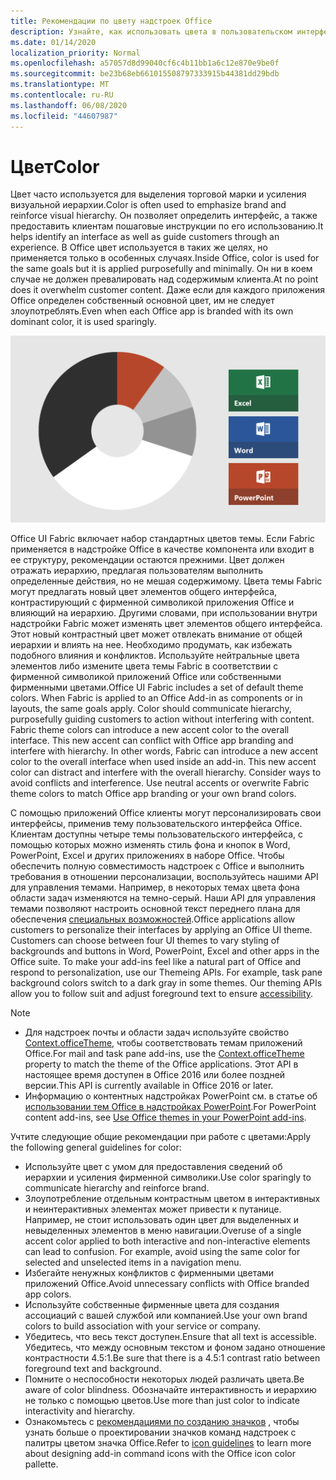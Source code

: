 ```yaml
---
title: Рекомендации по цвету надстроек Office
description: Узнайте, как использовать цвета в пользовательском интерфейсе надстройки Office.
ms.date: 01/14/2020
localization_priority: Normal
ms.openlocfilehash: a57057d8d99040cf6c4b11bb1a6c12e870e9be0f
ms.sourcegitcommit: be23b68eb661015508797333915b44381dd29bdb
ms.translationtype: MT
ms.contentlocale: ru-RU
ms.lasthandoff: 06/08/2020
ms.locfileid: "44607987"
---
```

# <a name="color"></a><span data-ttu-id="1102d-103">Цвет</span><span class="sxs-lookup"><span data-stu-id="1102d-103">Color</span></span>

<span data-ttu-id="1102d-104">Цвет часто используется для выделения торговой марки и усиления визуальной иерархии.</span><span class="sxs-lookup"><span data-stu-id="1102d-104">Color is often used to emphasize brand and reinforce visual hierarchy.</span></span> <span data-ttu-id="1102d-105">Он позволяет определить интерфейс, а также предоставить клиентам пошаговые инструкции по его использованию.</span><span class="sxs-lookup"><span data-stu-id="1102d-105">It helps identify an interface as well as guide customers through an experience.</span></span> <span data-ttu-id="1102d-106">В Office цвет используется в таких же целях, но применяется только в особенных случаях.</span><span class="sxs-lookup"><span data-stu-id="1102d-106">Inside Office, color is used for the same goals but it is applied purposefully and minimally.</span></span> <span data-ttu-id="1102d-107">Он ни в коем случае не должен превалировать над содержимым клиента.</span><span class="sxs-lookup"><span data-stu-id="1102d-107">At no point does it overwhelm customer content.</span></span> <span data-ttu-id="1102d-108">Даже если для каждого приложения Office определен собственный основной цвет, им не следует злоупотреблять.</span><span class="sxs-lookup"><span data-stu-id="1102d-108">Even when each Office app is branded with its own dominant color, it is used sparingly.</span></span>

![Изображение цветовой схемы Office и цветовой схемы для Word, PowerPoint и Excel](../images/office-addins-color-schemes.png)

<span data-ttu-id="1102d-p102">Office UI Fabric включает набор стандартных цветов темы. Если Fabric применяется в надстройке Office в качестве компонента или входит в ее структуру, рекомендации остаются прежними. Цвет должен отражать иерархию, предлагая пользователям выполнить определенные действия, но не мешая содержимому. Цвета темы Fabric могут предлагать новый цвет элементов общего интерфейса, контрастирующий с фирменной символикой приложения Office и влияющий на иерархию. Другими словами, при использовании внутри надстройки Fabric может изменять цвет элементов общего интерфейса. Этот новый контрастный цвет может отвлекать внимание от общей иерархии и влиять на нее. Необходимо продумать, как избежать подобного влияния и конфликтов. Используйте нейтральные цвета элементов либо измените цвета темы Fabric в соответствии с фирменной символикой приложений Office или собственными фирменными цветами.</span><span class="sxs-lookup"><span data-stu-id="1102d-p102">Office UI Fabric includes a set of default theme colors. When Fabric is applied to an Office Add-in as components or in layouts, the same goals apply. Color should communicate hierarchy, purposefully guiding customers to action without interfering with content. Fabric theme colors can introduce a new accent color to the overall interface. This new accent can conflict with Office app branding and interfere with hierarchy. In other words, Fabric can introduce a new accent color to the overall interface when used inside an add-in. This new accent color can distract and interfere with the overall hierarchy. Consider ways to avoid conflicts and interference. Use neutral accents or overwrite Fabric theme colors to match Office app branding or your own brand colors.</span></span>

<span data-ttu-id="1102d-p103">С помощью приложений Office клиенты могут персонализировать свои интерфейсы, применив тему пользовательского интерфейса Office. Клиентам доступны четыре темы пользовательского интерфейса, с помощью которых можно изменять стиль фона и кнопок в Word, PowerPoint, Excel и других приложениях в наборе Office. Чтобы обеспечить полную совместимость надстроек с Office и выполнить требования в отношении персонализации, воспользуйтесь нашими API для управления темами. Например, в некоторых темах цвета фона области задач изменяются на темно-серый. Наши API для управления темами позволяют настроить основной текст переднего плана для обеспечения [специальных возможностей](../design/accessibility-guidelines.md).</span><span class="sxs-lookup"><span data-stu-id="1102d-p103">Office applications allow customers to personalize their interfaces by applying an Office UI theme. Customers can choose between four UI themes to vary styling of backgrounds and buttons in Word, PowerPoint, Excel and other apps in the Office suite. To make your add-ins feel like a natural part of Office and respond to personalization, use our Themeing APIs. For example, task pane background colors switch to a dark gray in some themes. Our theming APIs allow you to follow suit and adjust foreground text to ensure [accessibility](../design/accessibility-guidelines.md).</span></span>

> [!NOTE]
> - <span data-ttu-id="1102d-124">Для надстроек почты и области задач используйте свойство [Context.officeTheme](/javascript/api/office/office.context), чтобы соответствовать темам приложений Office.</span><span class="sxs-lookup"><span data-stu-id="1102d-124">For mail and task pane add-ins, use the [Context.officeTheme](/javascript/api/office/office.context) property to match the theme of the Office applications.</span></span> <span data-ttu-id="1102d-125">Этот API в настоящее время доступен в Office 2016 или более поздней версии.</span><span class="sxs-lookup"><span data-stu-id="1102d-125">This API is currently available in Office 2016 or later.</span></span>
> - <span data-ttu-id="1102d-126">Информацию о контентных надстройках PowerPoint см. в статье об [использовании тем Office в надстройках PowerPoint](../powerpoint/use-document-themes-in-your-powerpoint-add-ins.md).</span><span class="sxs-lookup"><span data-stu-id="1102d-126">For PowerPoint content add-ins, see [Use Office themes in your PowerPoint add-ins](../powerpoint/use-document-themes-in-your-powerpoint-add-ins.md).</span></span>

<span data-ttu-id="1102d-127">Учтите следующие общие рекомендации при работе с цветами:</span><span class="sxs-lookup"><span data-stu-id="1102d-127">Apply the following general guidelines for color:</span></span>

* <span data-ttu-id="1102d-128">Используйте цвет с умом для предоставления сведений об иерархии и усиления фирменной символики.</span><span class="sxs-lookup"><span data-stu-id="1102d-128">Use color sparingly to communicate hierarchy and reinforce brand.</span></span>
* <span data-ttu-id="1102d-p105">Злоупотребление отдельным контрастным цветом в интерактивных и неинтерактивных элементах может привести к путанице. Например, не стоит использовать один цвет для выделенных и невыделенных элементов в меню навигации.</span><span class="sxs-lookup"><span data-stu-id="1102d-p105">Overuse of a single accent color applied to both interactive and non-interactive elements can lead to confusion. For example, avoid using the same color for selected and unselected items in a navigation menu.</span></span>
* <span data-ttu-id="1102d-131">Избегайте ненужных конфликтов с фирменными цветами приложений Office.</span><span class="sxs-lookup"><span data-stu-id="1102d-131">Avoid unnecessary conflicts with Office branded app colors.</span></span>
* <span data-ttu-id="1102d-132">Используйте собственные фирменные цвета для создания ассоциаций с вашей службой или компанией.</span><span class="sxs-lookup"><span data-stu-id="1102d-132">Use your own brand colors to build association with your service or company.</span></span>
* <span data-ttu-id="1102d-133">Убедитесь, что весь текст доступен.</span><span class="sxs-lookup"><span data-stu-id="1102d-133">Ensure that all text is accessible.</span></span> <span data-ttu-id="1102d-134">Убедитесь, что между основным текстом и фоном задано отношение контрастности 4.5:1.</span><span class="sxs-lookup"><span data-stu-id="1102d-134">Be sure that there is a 4.5:1 contrast ratio between foreground text and background.</span></span>
* <span data-ttu-id="1102d-135">Помните о неспособности некоторых людей различать цвета.</span><span class="sxs-lookup"><span data-stu-id="1102d-135">Be aware of color blindness.</span></span> <span data-ttu-id="1102d-136">Обозначайте интерактивность и иерархию не только с помощью цветов.</span><span class="sxs-lookup"><span data-stu-id="1102d-136">Use more than just color to indicate interactivity and hierarchy.</span></span>
* <span data-ttu-id="1102d-137">Ознакомьтесь с [рекомендациями по созданию значков](../design/add-in-icons.md) , чтобы узнать больше о проектировании значков команд надстроек с палитры цветом значка Office.</span><span class="sxs-lookup"><span data-stu-id="1102d-137">Refer to [icon guidelines](../design/add-in-icons.md) to learn more about designing add-in command icons with the Office icon color pallette.</span></span>

